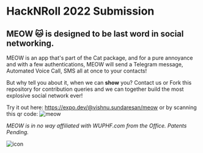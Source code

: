# HackNRoll 2022 Submission

## MEOW :cat: is designed to be last word in social networking.

MEOW is an app that's part of the Cat package, and for a pure annoyance and with a few authentications,
MEOW will send a Telegram message, Automated Voice Call, SMS all at once to your contacts!


But why tell you about it, when we can **show** you? Contact us or Fork this repository for contribution queries and we can together build the most explosive social network ever!

Try it out here: https://expo.dev/@vishnu.sundaresan/meow
or by scanning this qr code:
![meow](https://user-images.githubusercontent.com/68603272/148631631-a82b7273-db22-427a-99bd-dfb41095bf7e.png)

*MEOW is in no way affiliated with WUPHF.com from the Office. Patents Pending.*

![icon](https://user-images.githubusercontent.com/68603272/148631637-c4a2fe77-710d-4726-b57c-786dca3c14aa.png)
